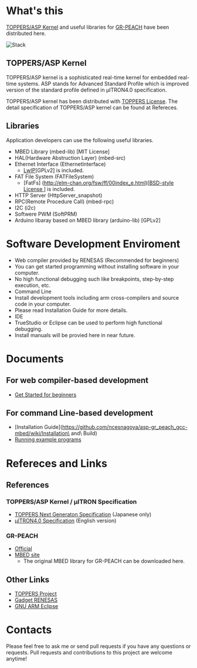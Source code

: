 # What's this

[TOPPERS/ASP Kernel](http://toppers.jp/en/asp-kernel.html) and useful libraries for [GR-PEACH](http://gadget.renesas.com/en/product/peach.html) have been distributed here.


![Stack](https://raw.github.com/wiki/ncesnagoya/asp-gr_peach_gcc-mbed/images/stack.png)

## TOPPERS/ASP Kernel

TOPPERS/ASP kernel is a sophisticated real-time kernel for embedded real-time systems.
ASP stands for Advanced Standard Profile which is improved version of the standard profile defined in μITRON4.0 specification. 

TOPPERS/ASP kernel has been distributed with [TOPPERS License](http://toppers.jp/en/license.html).
The detail specification of TOPPERS/ASP kernel can be found at Refereces.

## Libraries

Application developers can use the following useful libraries.

- MBED Library (mbed-lib) [MIT License]
 - HAL(Hardware Abstruction Layer) (mbed-src)
 - Ethernet Interface (EthernetInterface)
   - [LwIP](https://en.wikipedia.org/wiki/LwIP)[GPLv2] is included.
 - FAT File System (FATFileSystem)
   - [FatFs] (http://elm-chan.org/fsw/ff/00index_e.html)[[BSD-style License ](http://elm-chan.org/fsw/ff/en/appnote.html#license)] is included.
 - HTTP Server (HttpServer_snapshot)
 - RPC(Remote Procedure Call) (mbed-rpc)
 - I2C (i2c)
 - Softwere PWM (SoftPRM)
- Arduino libaray based on MBED library (arduino-lib) [GPLv2]

# Software Development Enviroment

- Web compiler provided by RENESAS (Recommended for beginners)
 - You can get started programming without installing software in your computer.
 - No high functional debugging such like breakpoints, step-by-step execution, etc. 
- Command Line
 - Install development tools including arm cross-compilers and source code in your computer.
 - Please read Installation Guide for more details.
- IDE
 - TrueStudio or Eclipse can be used to perform high functional debugging.
 - Install manuals will be provied here in near future.
 
# Documents

## For web compiler-based development

- [Get Started for beginners](https://github.com/ncesnagoya/asp-gr_peach_gcc-mbed/wiki/GetStarted)

## For command Line-based development

- [Installation Guide](https://github.com/ncesnagoya/asp-gr_peach_gcc-mbed/wiki/Installation\ and\ Build)
- [Running example programs](https://github.com/ncesnagoya/asp-gr_peach_gcc-mbed/wiki/Running-example-programs) 

# Refereces and Links

## References

### TOPPERS/ASP Kernel / μITRON Specification

- [TOPPERS Next Generaton Specification](http://toppers.jp/documents.html) (Japanese only)
- [µITRON4.0 Specification](http://www.ertl.jp/ITRON/SPEC/mitron4-e.html) (English version)

### GR-PEACH

- [Official](http://gadget.renesas.com/en/product/peach.html)
- [MBED site](https://developer.mbed.org/platforms/Renesas-GR-PEACH/)
  - The original MBED library for GR-PEACH can be downloaded here.

## Other Links

- [TOPPERS Project](http://toppers.jp/en)
- [Gadget RENESAS](http://gadget.renesas.com/en/)
- [GNU ARM Eclipse](http://gnuarmeclipse.github.io/toolchain/install/)

# Contacts

Please feel free to ask me or send pull requests if you have any questions or requests.
Pull requests and contributions to this project are welcome anytime!
